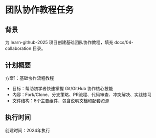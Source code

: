 # 团队协作教程任务

## 背景
为 learn-github-2025 项目创建基础团队协作教程，填充 docs/04-collaboration 目录。

## 计划概要
方案1：基础协作流程教程
- 目标：帮助初学者快速掌握 Git/GitHub 协作核心技能
- 内容：Fork/Clone、分支策略、PR流程、代码审查、冲突解决、实践练习
- 文件结构：8个主要组件，包含说明文档和配套资源

## 执行时间
创建时间：2024年执行 
